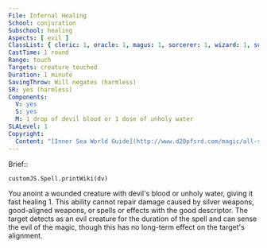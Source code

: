 ```yaml
---
File: Infernal Healing
School: conjuration
Subschool: healing
Aspects: [ evil ]
ClassList: { cleric: 1, oracle: 1, magus: 1, sorcerer: 1, wizard: 1, summoner: 1, unchained summoner: 1, witch: 1 }
CastTime: 1 round
Range: touch
Targets: creature touched
Duration: 1 minute
SavingThrow: Will negates (harmless)
SR: yes (harmless)
Components:
  V: yes
  S: yes
  M: 1 drop of devil blood or 1 dose of unholy water
SLALevel: 1
Copyright:
  Content: "[Inner Sea World Guide](http://www.d20pfsrd.com/magic/all-spells/i/infernal-healing)"
---
```

Brief:: 

```dataviewjs
customJS.Spell.printWiki(dv)
```

You anoint a wounded creature with devil's blood or unholy water, giving it fast healing 1. This ability cannot repair damage caused by silver weapons, good-aligned weapons, or spells or effects with the good descriptor. The target detects as an evil creature for the duration of the spell and can sense the evil of the magic, though this has no long-term effect on the target's alignment.
